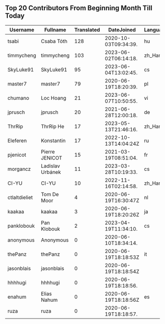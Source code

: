 ## Top 20 Contributors From Beginning Month Till Today ##
|Username|Fullname|Translated|DateJoined|Language|
|--------|--------|----------|----------|-------|
|tsabi|Csaba Tóth|128|2020-10-03T09:34:39.|hu|
|timmycheng|timmycheng|103|2023-06-02T06:14:18.|zh_Hans|
|SkyLuke91|SkyLuke91|95|2023-06-04T13:02:45.|cs|
|master7|master7|79|2020-06-19T18:20:39.|pl|
|chumano|Loc Hoang|21|2023-06-07T10:50:55.|vi|
|jprusch|jprusch|20|2021-06-28T12:00:18.|de|
|ThrRip|ThrRip He|17|2023-05-13T21:46:16.|zh_Hans|
|Eleferen|Konstantin|17|2022-10-13T14:04:24Z|ru|
|pjenicot|Pierre JENICOT|15|2021-03-19T08:51:04.|fr|
|morgancz|Ladislav Urbánek|11|2023-03-28T10:19:33.|cs|
|CI-YU|CI-YU|10|2022-11-16T02:14:58.|zh_Hant|
|ctlaltdieliet|Tom De Moor|4|2020-06-19T16:30:47Z|nl|
|kaakaa|kaakaa|3|2020-06-19T18:20:26Z|ja|
|panklobouk|Pan Klobouk|2|2023-04-19T11:34:10.|cs|
|anonymous|Anonymous|0|2020-06-10T18:34:14.||
|thePanz|thePanz|0|2020-06-19T18:18:53Z|it|
|jasonblais|jasonblais|0|2020-06-19T18:18:54Z||
|hhhhugi|hhhhugi|0|2020-06-19T18:18:56.||
|enahum|Elias  Nahum|0|2020-06-19T18:18:56Z|es|
|ruza|ruza|0|2020-06-19T18:18:57.||
